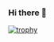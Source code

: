 ### Hi there 👋

[![trophy](https://github-profile-trophy.vercel.app/?username=siddharthdeore&theme=nord)](https://github.com/ryo-ma/github-profile-trophy)

<!--
**siddharthdeore/siddharthdeore** is a ✨ _special_ ✨ repository because its `README.md` (this file) appears on your GitHub profile.



Here are some ideas to get you started:

- 🔭 I’m currently working on ...
- 🌱 I’m currently learning ...
- 👯 I’m looking to collaborate on ...
- 🤔 I’m looking for help with ...
- 💬 Ask me about ...
- 📫 How to reach me: ...
- 😄 Pronouns: ...
- ⚡ Fun fact: ...
-->
